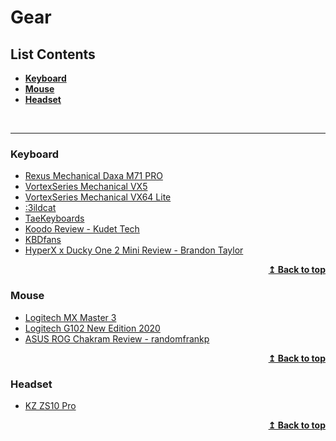 # Gear

## List Contents

- **[Keyboard](#keyboard)**
- **[Mouse](#mouse)**
- **[Headset](#headset)**

<br>
<hr>

### Keyboard
- [Rexus Mechanical Daxa M71 PRO](https://rexuszone.id/produk/rexus-keyboard-wireless-gaming-mechanical-daxa-m71-pro/)
- [VortexSeries Mechanical VX5](https://vortexseries.net/produk/vortexseries-mechanical-keyboard-vx5/)
- [VortexSeries Mechanical VX64 Lite](https://vortexseries.net/produk/vortexseries-vx64-bluetooth-hotswappable-mechanical-keyboard/)
- [:3ildcat](https://www.youtube.com/user/jseom)
- [TaeKeyboards](https://www.youtube.com/channel/UCllGwtW6scxAjM28fIgEozg)
- [Koodo Review - Kudet Tech](https://www.youtube.com/watch?v=pEj5CtPCqRk&feature=youtu.be&fbclid=IwAR0wK0juj8nBIoo-HzHFARMVFIRHMOKOfWHjZrEAmAxrDYRQx46M96kWHP0)
- [KBDfans](https://kbdfans.com/)
- [HyperX x Ducky One 2 Mini Review - Brandon Taylor](https://www.youtube.com/watch?v=i4lvGpDPPTo)

<p align="right">
    <b><a href="#list-contents">↥ Back to top</a></b>
</p>

### Mouse
- [Logitech MX Master 3](https://www.logitech.com/en-us/product/mx-master-3)
- [Logitech G102 New Edition 2020](https://www.logitechg.com/in-id/products/gaming-mice/g102-lightsync-rgb-gaming-mouse.html)
- [ASUS ROG Chakram Review - randomfrankp](https://www.youtube.com/watch?v=imE3jc3Iq3s)

<p align="right">
    <b><a href="#list-contents">↥ Back to top</a></b>
</p>

### Headset
- [KZ ZS10 Pro](https://www.tokopedia.com/urbangeeks/knowledge-zenith-kz-zs10-pro-original-with-mic-alt-zst-zs3-ed12-zs6-purple-earphone)

<p align="right">
    <b><a href="#list-contents">↥ Back to top</a></b>
</p>
